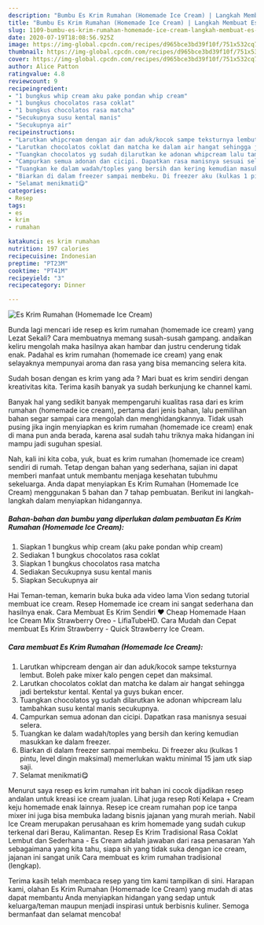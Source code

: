 ```yaml
---
description: "Bumbu Es Krim Rumahan (Homemade Ice Cream) | Langkah Membuat Es Krim Rumahan (Homemade Ice Cream) Yang Enak Banget"
title: "Bumbu Es Krim Rumahan (Homemade Ice Cream) | Langkah Membuat Es Krim Rumahan (Homemade Ice Cream) Yang Enak Banget"
slug: 1109-bumbu-es-krim-rumahan-homemade-ice-cream-langkah-membuat-es-krim-rumahan-homemade-ice-cream-yang-enak-banget
date: 2020-07-19T18:08:56.925Z
image: https://img-global.cpcdn.com/recipes/d965bce3bd39f10f/751x532cq70/es-krim-rumahan-homemade-ice-cream-foto-resep-utama.jpg
thumbnail: https://img-global.cpcdn.com/recipes/d965bce3bd39f10f/751x532cq70/es-krim-rumahan-homemade-ice-cream-foto-resep-utama.jpg
cover: https://img-global.cpcdn.com/recipes/d965bce3bd39f10f/751x532cq70/es-krim-rumahan-homemade-ice-cream-foto-resep-utama.jpg
author: Alice Patton
ratingvalue: 4.8
reviewcount: 9
recipeingredient:
- "1 bungkus whip cream aku pake pondan whip cream"
- "1 bungkus chocolatos rasa coklat"
- "1 bungkus chocolatos rasa matcha"
- "Secukupnya susu kental manis"
- "Secukupnya air"
recipeinstructions:
- "Larutkan whipcream dengan air dan aduk/kocok sampe teksturnya lembut. Boleh pake mixer kalo pengen cepet dan maksimal."
- "Larutkan chocolatos coklat dan matcha ke dalam air hangat sehingga jadi bertekstur kental. Kental ya guys bukan encer."
- "Tuangkan chocolatos yg sudah dilarutkan ke adonan whipcream lalu tambahkan susu kental manis secukupnya."
- "Campurkan semua adonan dan cicipi. Dapatkan rasa manisnya sesuai selera."
- "Tuangkan ke dalam wadah/toples yang bersih dan kering kemudian masukkan ke dalam freezer."
- "Biarkan di dalam freezer sampai membeku. Di freezer aku (kulkas 1 pintu, level dingin maksimal) memerlukan waktu minimal 15 jam utk siap saji."
- "Selamat menikmati😋"
categories:
- Resep
tags:
- es
- krim
- rumahan

katakunci: es krim rumahan 
nutrition: 197 calories
recipecuisine: Indonesian
preptime: "PT23M"
cooktime: "PT41M"
recipeyield: "3"
recipecategory: Dinner

---
```



![Es Krim Rumahan (Homemade Ice Cream)](https://img-global.cpcdn.com/recipes/d965bce3bd39f10f/751x532cq70/es-krim-rumahan-homemade-ice-cream-foto-resep-utama.jpg)

Bunda lagi mencari ide resep es krim rumahan (homemade ice cream) yang Lezat Sekali? Cara membuatnya memang susah-susah gampang. andaikan keliru mengolah maka hasilnya akan hambar dan justru cenderung tidak enak. Padahal es krim rumahan (homemade ice cream) yang enak selayaknya mempunyai aroma dan rasa yang bisa memancing selera kita.

Sudah bosan dengan es krim yang ada ? Mari buat es krim sendiri dengan kreativitas kita. Terima kasih banyak ya sudah berkunjung ke channel kami.

Banyak hal yang sedikit banyak mempengaruhi kualitas rasa dari es krim rumahan (homemade ice cream), pertama dari jenis bahan, lalu pemilihan bahan segar sampai cara mengolah dan menghidangkannya. Tidak usah pusing jika ingin menyiapkan es krim rumahan (homemade ice cream) enak di mana pun anda berada, karena asal sudah tahu triknya maka hidangan ini mampu jadi suguhan spesial.


Nah, kali ini kita coba, yuk, buat es krim rumahan (homemade ice cream) sendiri di rumah. Tetap dengan bahan yang sederhana, sajian ini dapat memberi manfaat untuk membantu menjaga kesehatan tubuhmu sekeluarga. Anda dapat menyiapkan Es Krim Rumahan (Homemade Ice Cream) menggunakan 5 bahan dan 7 tahap pembuatan. Berikut ini langkah-langkah dalam menyiapkan hidangannya.

<!--inarticleads1-->

##### Bahan-bahan dan bumbu yang diperlukan dalam pembuatan Es Krim Rumahan (Homemade Ice Cream):

1. Siapkan 1 bungkus whip cream (aku pake pondan whip cream)
1. Sediakan 1 bungkus chocolatos rasa coklat
1. Siapkan 1 bungkus chocolatos rasa matcha
1. Sediakan Secukupnya susu kental manis
1. Siapkan Secukupnya air


Hai Teman-teman, kemarin buka buka ada video lama Vion sedang tutorial membuat ice cream. Resep Homemade ice cream ini sangat sederhana dan hasilnya enak. Cara Membuat Es Krim Sendiri ❤ Cheap Homemade Haan Ice Cream Mix Strawberry Oreo - LifiaTubeHD. Cara Mudah dan Cepat membuat Es Krim Strawberry - Quick Strawberry Ice Cream. 

<!--inarticleads2-->

##### Cara membuat Es Krim Rumahan (Homemade Ice Cream):

1. Larutkan whipcream dengan air dan aduk/kocok sampe teksturnya lembut. Boleh pake mixer kalo pengen cepet dan maksimal.
1. Larutkan chocolatos coklat dan matcha ke dalam air hangat sehingga jadi bertekstur kental. Kental ya guys bukan encer.
1. Tuangkan chocolatos yg sudah dilarutkan ke adonan whipcream lalu tambahkan susu kental manis secukupnya.
1. Campurkan semua adonan dan cicipi. Dapatkan rasa manisnya sesuai selera.
1. Tuangkan ke dalam wadah/toples yang bersih dan kering kemudian masukkan ke dalam freezer.
1. Biarkan di dalam freezer sampai membeku. Di freezer aku (kulkas 1 pintu, level dingin maksimal) memerlukan waktu minimal 15 jam utk siap saji.
1. Selamat menikmati😋


Menurut saya resep es krim rumahan irit bahan ini cocok dijadikan resep andalan untuk kreasi ice cream jualan. Lihat juga resep Roti Kelapa + Cream keju homemade enak lainnya. Resep ice cream rumahan pop ice tanpa mixer ini juga bisa membuka ladang bisnis jajanan yang murah meriah. Nabil Ice Cream merupakan perusahaan es krim homemade yang sudah cukup terkenal dari Berau, Kalimantan. Resep Es Krim Tradisional Rasa Coklat Lembut dan Sederhana - Es Cream adalah jawaban dari rasa penasaran Yah sebagaimana yang kita tahu, siapa sih yang tidak suka dengan ice cream, jajanan ini sangat unik Cara membuat es krim rumahan tradisional (lengkap). 

Terima kasih telah membaca resep yang tim kami tampilkan di sini. Harapan kami, olahan Es Krim Rumahan (Homemade Ice Cream) yang mudah di atas dapat membantu Anda menyiapkan hidangan yang sedap untuk keluarga/teman maupun menjadi inspirasi untuk berbisnis kuliner. Semoga bermanfaat dan selamat mencoba!
